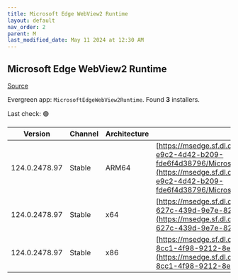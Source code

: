 ```yaml
---
title: Microsoft Edge WebView2 Runtime
layout: default
nav_order: 2
parent: M
last_modified_date: May 11 2024 at 12:30 AM
---
```


## Microsoft Edge WebView2 Runtime

[Source](https://developer.microsoft.com/en-us/microsoft-edge/webview2/)

Evergreen app: `MicrosoftEdgeWebView2Runtime`. Found **3** installers.

Last check: 🟢

| Version       | Channel | Architecture | URI                                                                                                                                                                                                                                                                                                                            |
| ------------- | ------- | ------------ | ------------------------------------------------------------------------------------------------------------------------------------------------------------------------------------------------------------------------------------------------------------------------------------------------------------------------------ |
| 124.0.2478.97 | Stable  | ARM64        | [https://msedge.sf.dl.delivery.mp.microsoft.com/filestreamingservice/files/78eb95e3-e9c2-4d42-b209-fde6f4d38796/MicrosoftEdgeWebView2RuntimeInstallerARM64.exe](https://msedge.sf.dl.delivery.mp.microsoft.com/filestreamingservice/files/78eb95e3-e9c2-4d42-b209-fde6f4d38796/MicrosoftEdgeWebView2RuntimeInstallerARM64.exe) |
| 124.0.2478.97 | Stable  | x64          | [https://msedge.sf.dl.delivery.mp.microsoft.com/filestreamingservice/files/e825a52a-627c-439d-9e7e-82db018ddaf0/MicrosoftEdgeWebView2RuntimeInstallerX64.exe](https://msedge.sf.dl.delivery.mp.microsoft.com/filestreamingservice/files/e825a52a-627c-439d-9e7e-82db018ddaf0/MicrosoftEdgeWebView2RuntimeInstallerX64.exe)     |
| 124.0.2478.97 | Stable  | x86          | [https://msedge.sf.dl.delivery.mp.microsoft.com/filestreamingservice/files/04c77b65-8cc1-4f98-9212-8e5d2431c588/MicrosoftEdgeWebView2RuntimeInstallerX86.exe](https://msedge.sf.dl.delivery.mp.microsoft.com/filestreamingservice/files/04c77b65-8cc1-4f98-9212-8e5d2431c588/MicrosoftEdgeWebView2RuntimeInstallerX86.exe)     |
